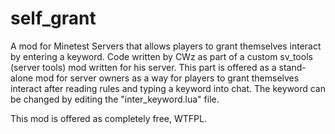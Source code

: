 # self_grant
A mod for Minetest Servers that allows players to grant themselves interact by entering a keyword.
Code written by CWz as part of a custom sv_tools (server tools) mod written for his server.
This part is offered as a stand-alone mod for server owners as a way for players to grant themselves
interact after reading rules and typing a keyword into chat. The keyword can be changed by editing the 
"inter_keyword.lua" file.

This mod is offered as completely free, WTFPL.
